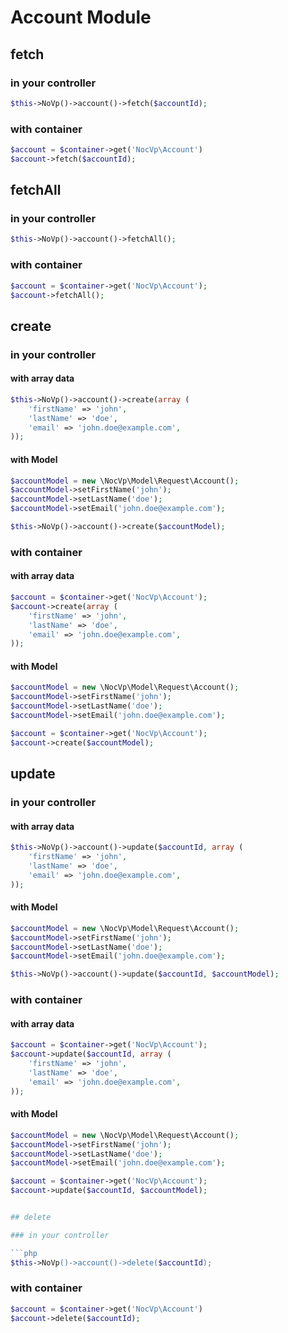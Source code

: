 # Account Module

## fetch

### in your controller

```php
$this->NoVp()->account()->fetch($accountId);
```

### with container

```php
$account = $container->get('NocVp\Account')
$account->fetch($accountId);
```

## fetchAll

### in your controller

```php
$this->NoVp()->account()->fetchAll();
```

### with container

```php
$account = $container->get('NocVp\Account');
$account->fetchAll();
```

## create

### in your controller

#### with array data
```php
$this->NoVp()->account()->create(array (
    'firstName' => 'john',
    'lastName' => 'doe',
    'email' => 'john.doe@example.com',
));
```

#### with Model
```php
$accountModel = new \NocVp\Model\Request\Account();
$accountModel->setFirstName('john');
$accountModel->setLastName('doe');
$accountModel->setEmail('john.doe@example.com');

$this->NoVp()->account()->create($accountModel);
```

### with container

#### with array data
```php
$account = $container->get('NocVp\Account');
$account->create(array (
    'firstName' => 'john',
    'lastName' => 'doe',
    'email' => 'john.doe@example.com',
));
```

#### with Model
```php
$accountModel = new \NocVp\Model\Request\Account();
$accountModel->setFirstName('john');
$accountModel->setLastName('doe');
$accountModel->setEmail('john.doe@example.com');

$account = $container->get('NocVp\Account');
$account->create($accountModel);
```


## update

### in your controller

#### with array data
```php
$this->NoVp()->account()->update($accountId, array (
    'firstName' => 'john',
    'lastName' => 'doe',
    'email' => 'john.doe@example.com',
));
```

#### with Model
```php
$accountModel = new \NocVp\Model\Request\Account();
$accountModel->setFirstName('john');
$accountModel->setLastName('doe');
$accountModel->setEmail('john.doe@example.com');

$this->NoVp()->account()->update($accountId, $accountModel);
```

### with container

#### with array data
```php
$account = $container->get('NocVp\Account');
$account->update($accountId, array (
    'firstName' => 'john',
    'lastName' => 'doe',
    'email' => 'john.doe@example.com',
));
```

#### with Model
```php
$accountModel = new \NocVp\Model\Request\Account();
$accountModel->setFirstName('john');
$accountModel->setLastName('doe');
$accountModel->setEmail('john.doe@example.com');

$account = $container->get('NocVp\Account');
$account->update($accountId, $accountModel);


## delete

### in your controller

```php
$this->NoVp()->account()->delete($accountId);
```

### with container

```php
$account = $container->get('NocVp\Account')
$account->delete($accountId);
```
